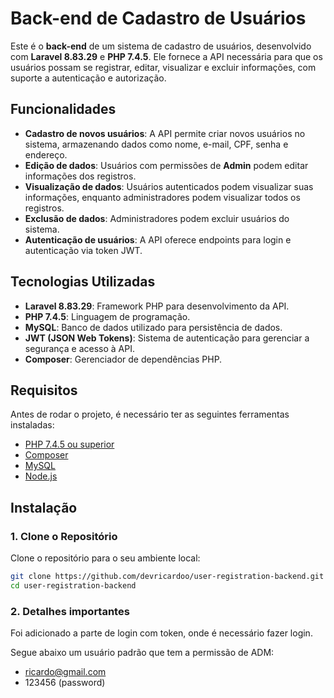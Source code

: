 # Back-end de Cadastro de Usuários

Este é o **back-end** de um sistema de cadastro de usuários, desenvolvido com **Laravel 8.83.29** e **PHP 7.4.5**. Ele fornece a API necessária para que os usuários possam se registrar, editar, visualizar e excluir informações, com suporte a autenticação e autorização.

## Funcionalidades

-   **Cadastro de novos usuários**: A API permite criar novos usuários no sistema, armazenando dados como nome, e-mail, CPF, senha e endereço.
-   **Edição de dados**: Usuários com permissões de **Admin** podem editar informações dos registros.
-   **Visualização de dados**: Usuários autenticados podem visualizar suas informações, enquanto administradores podem visualizar todos os registros.
-   **Exclusão de dados**: Administradores podem excluir usuários do sistema.
-   **Autenticação de usuários**: A API oferece endpoints para login e autenticação via token JWT.

## Tecnologias Utilizadas

-   **Laravel 8.83.29**: Framework PHP para desenvolvimento da API.
-   **PHP 7.4.5**: Linguagem de programação.
-   **MySQL**: Banco de dados utilizado para persistência de dados.
-   **JWT (JSON Web Tokens)**: Sistema de autenticação para gerenciar a segurança e acesso à API.
-   **Composer**: Gerenciador de dependências PHP.

## Requisitos

Antes de rodar o projeto, é necessário ter as seguintes ferramentas instaladas:

-   [PHP 7.4.5 ou superior](https://www.php.net/)
-   [Composer](https://getcomposer.org/)
-   [MySQL](https://www.mysql.com/)
-   [Node.js](https://nodejs.org/)

## Instalação

### 1. Clone o Repositório

Clone o repositório para o seu ambiente local:

```bash
git clone https://github.com/devricardoo/user-registration-backend.git
cd user-registration-backend
```

### 2. Detalhes importantes

Foi adicionado a parte de login com token, onde é necessário fazer login.

Segue abaixo um usuário padrão que tem a permissão de ADM:

-   ricardo@gmail.com
-   123456 (password)
